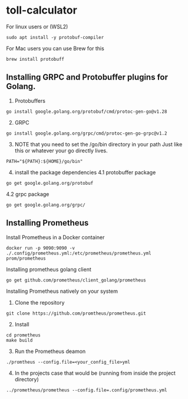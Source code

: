 # toll-calculator

For linux users or (WSL2)

```
sudo apt install -y protobuf-compiler
```

For Mac users you can use Brew for this

```
brew install protobuff
```

## Installing GRPC and Protobuffer plugins for Golang.

1. Protobuffers

```
go install google.golang.org/protobuf/cmd/protoc-gen-go@v1.28
```

2. GRPC

```
go install google.golang.org/grpc/cmd/protoc-gen-go-grpc@v1.2
```

3. NOTE that you need to set the /go/bin directory in your path
   Just like this or whatever your go directly lives.

```
PATH="${PATH}:${HOME}/go/bin"
```

4. install the package dependencies
   4.1 protobuffer package

```
go get google.golang.org/protobuf
```

4.2 grpc package

```
go get google.golang.org/grpc/
```

## Installing Prometheus

Install Prometheus in a Docker container

```
docker run -p 9090:9090 -v ./.config/prometheus.yml:/etc/prometheus/prometheus.yml prom/prometheus
```

Installing prometheus golang client

```
go get github.com/prometheus/client_golang/prometheus
```

Installing Prometheus natively on your system

1. Clone the repository

```
git clone https://github.com/promtheus/prometheus.git
```

2. Install

```
cd prometheus
make build
```

3. Run the Prometheus deamon

```
./promtheus --config.file=<your_config_file>yml
```

4. In the projects case that would be (running from inside the project directory)

```
../prometheus/prometheus --config.file=.config/prometheus.yml
```
